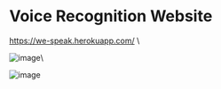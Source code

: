 # Voice Recognition Website
https://we-speak.herokuapp.com/ \

![image](https://user-images.githubusercontent.com/83846325/226161128-7870f5e2-04ab-4d80-aef7-c0063a59b07f.png)\

![image](https://user-images.githubusercontent.com/83846325/226161078-23c2ceac-e0b4-42da-b487-995c997b6934.png)
